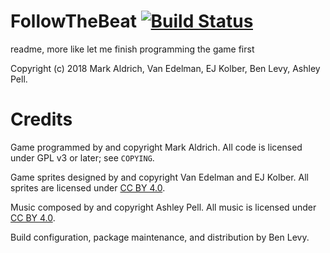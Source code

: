 # FollowTheBeat [![Build Status](https://travis-ci.org/mwaldrich/FollowTheBeat.svg?branch=master)](https://travis-ci.org/mwaldrich/FollowTheBeat)
readme, more like let me finish programming the game first

Copyright (c) 2018 Mark Aldrich, Van Edelman, EJ Kolber, Ben Levy, Ashley Pell.

# Credits

Game programmed by and copyright Mark Aldrich. All code is licensed under GPL v3 or later; see `COPYING`.

Game sprites designed by and copyright Van Edelman and EJ Kolber. All sprites are licensed under [CC BY 4.0](https://creativecommons.org/licenses/by/4.0/legalcode).

Music composed by and copyright Ashley Pell. All music is licensed under [CC BY 4.0](https://creativecommons.org/licenses/by/4.0/legalcode).

Build configuration, package maintenance, and distribution by Ben Levy.
